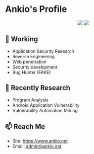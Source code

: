 # Ankio's Profile

<p align="center">
  <img src ="https://github-readme-stats.vercel.app/api?username=dreamncn&show_icons=true&hide_border=true&theme=graywhite&include_all_commits=true&count_private=true">
  <img src ="https://github-readme-stats.vercel.app/api/top-langs/?username=dreamncn&layout=compact&hide_border=true&langs_count=10&theme=graywhite&include_all_commits=true&count_private=true">
</p>

## 🔭 Working

- Application Security Research
- Reverse Engineering
- Web penetration
- Security development
- Bug Hunter (FAKE)

## 🌱 Recently Research

- Program Analysis
- Android Application Vulnerability
- Vulnerability Automation Mining

## 📫 Reach Me

- Site: https://www.ankio.net
- Email: admin@ankio.net


